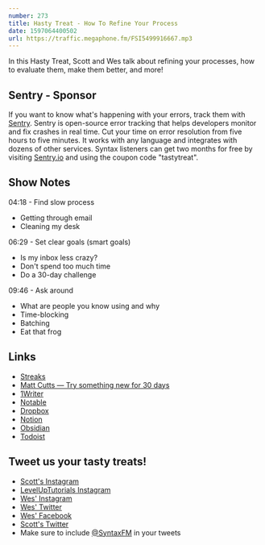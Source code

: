 ```yaml
---
number: 273
title: Hasty Treat - How To Refine Your Process
date: 1597064400502
url: https://traffic.megaphone.fm/FSI5499916667.mp3
---
```


In this Hasty Treat, Scott and Wes talk about refining your processes, how to evaluate them, make them better, and more!

## Sentry - Sponsor
If you want to know what's happening with your errors, track them with [Sentry](https://sentry.io/). Sentry is open-source error tracking that helps developers monitor and fix crashes in real time. Cut your time on error resolution from five hours to five minutes. It works with any language and integrates with dozens of other services. Syntax listeners can get two months for free by visiting [Sentry.io](https://sentry.io/) and using the coupon code "tastytreat".

## Show Notes

04:18 - Find slow process
* Getting through email
* Cleaning my desk

06:29 - Set clear goals (smart goals)
* Is my inbox less crazy?
* Don't spend too much time
* Do a 30-day challenge

09:46 - Ask around
* What are people you know using and why
* Time-blocking
* Batching
* Eat that frog

## Links
* [Streaks](https://streaksapp.com/)
* [Matt Cutts — Try something new for 30 days](https://www.ted.com/talks/matt_cutts_try_something_new_for_30_days)
* [1Writer](https://1writerapp.com/)
* [Notable](https://notable.app/)
* [Dropbox](https://www.dropbox.com/)
* [Notion](https://www.notion.so/)
* [Obsidian](https://obsidian.md/)
* [Todoist](https://todoist.com/)

## Tweet us your tasty treats!
* [Scott's Instagram](https://www.instagram.com/stolinski/)
* [LevelUpTutorials Instagram](https://www.instagram.com/LevelUpTutorials/)
* [Wes' Instagram](https://www.instagram.com/wesbos/)
* [Wes' Twitter](https://twitter.com/wesbos)
* [Wes' Facebook](https://www.facebook.com/wesbos.developer)
* [Scott's Twitter](https://twitter.com/stolinski)
* Make sure to include [@SyntaxFM](https://twitter.com/SyntaxFM) in your tweets